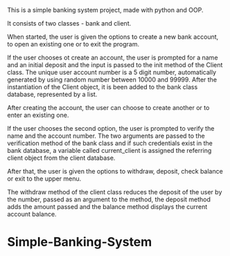 This is a simple banking system project, made with python and OOP. 

It consists of two classes - bank and client. 

When started, the user is given the options to create a new bank account, to open an existing one or to exit the program.

If the user chooses ot create an account, the user is prompted for a name and an initial deposit and the input is passed to the init method of the Client class. The unique user account number is a 5 digit number, automatically generated by using random number between 10000 and 99999. After the instantiation of the Client object, it is been added to the bank class database, represented by a list.

After creating the account, the user can choose to create another or to enter an existing one. 

If the user chooses the second option, the user is prompted to verify the name and the account number. The two arguments are passed to the verification method of the bank class and if such credentials exist in the bank database, a variable called current_client is assigned the referring client object from the client database.

After that, the user is given the options to withdraw, deposit, check balance or exit to the upper menu. 

The withdraw method of the client class reduces the deposit of the user by the number, passed as an argument to the method, the deposit method adds the amount passed and the balance method displays the current account balance.

# Simple-Banking-System
